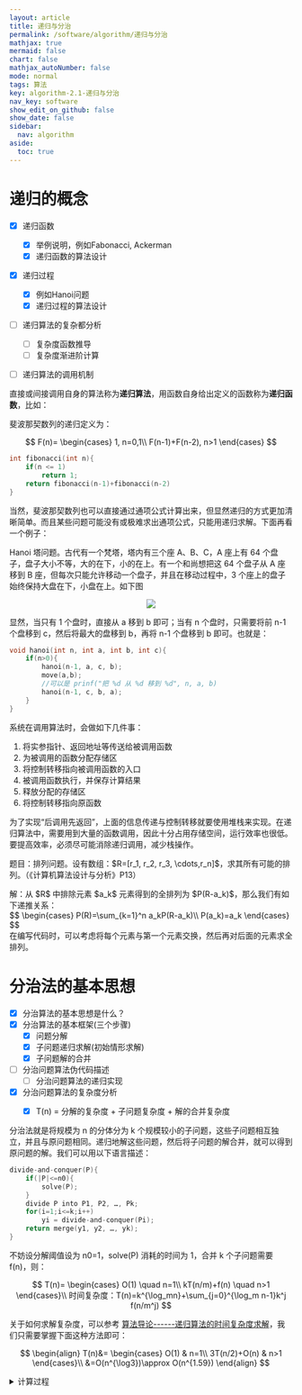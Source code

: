 ```yaml
---
layout: article
title: 递归与分治
permalink: /software/algorithm/递归与分治
mathjax: true
mermaid: false
chart: false
mathjax_autoNumber: false
mode: normal
tags: 算法
key: algorithm-2.1-递归与分治
nav_key: software
show_edit_on_github: false
show_date: false
sidebar:
  nav: algorithm
aside:
  toc: true
---
```


<!--more-->

# 递归的概念

- [x] 递归函数
  - [x] 举例说明，例如Fabonacci, Ackerman
  - [x] 递归函数的算法设计
- [x] 递归过程
  - [x] 例如Hanoi问题
  - [x] 递归过程的算法设计
- [ ] 递归算法的复杂都分析
  - [ ] 复杂度函数推导
  - [ ] 复杂度渐进阶计算
- [ ] 递归算法的调用机制


直接或间接调用自身的算法称为**递归算法**，用函数自身给出定义的函数称为**递归函数**，比如：

斐波那契数列的递归定义为：

$$
F(n)=
\begin{cases}
1, n=0,1\\
F(n-1)+F(n-2), n>1
\end{cases}
$$

```c
int fibonacci(int n){
    if(n <= 1)
        return 1;
    return fibonacci(n-1)+fibonacci(n-2)
}
```

当然，斐波那契数列也可以直接通过通项公式计算出来，但显然递归的方式更加清晰简单。而且某些问题可能没有或极难求出通项公式，只能用递归求解。下面再看一个例子：

Hanoi 塔问题。古代有一个梵塔，塔内有三个座 A、B、C，A 座上有 64 个盘子，盘子大小不等，大的在下，小的在上。有一个和尚想把这 64 个盘子从 A 座移到 B 座，但每次只能允许移动一个盘子，并且在移动过程中，3 个座上的盘子始终保持大盘在下，小盘在上。如下图

<center><img src="https://gss0.baidu.com/-fo3dSag_xI4khGko9WTAnF6hhy/zhidao/pic/item/18d8bc3eb13533fac47cfbc1a4d3fd1f40345b12.jpg"></center>

显然，当只有 1 个盘时，直接从 a 移到 b 即可；当有 n 个盘时，只需要将前 n-1 个盘移到 c，然后将最大的盘移到 b，再将 n-1 个盘移到 b 即可。也就是：

```c
void hanoi(int n, int a, int b, int c){
    if(n>0){
        hanoi(n-1, a, c, b);
        move(a,b);
        //可以是 prinf("把 %d 从 %d 移到 %d", n, a, b)
        hanoi(n-1, c, b, a);
    }
}
```

系统在调用算法时，会做如下几件事：

1. 将实参指针、返回地址等传送给被调用函数
2. 为被调用的函数分配存储区
3. 将控制转移指向被调用函数的入口
4. 被调用函数执行，并保存计算结果
5. 释放分配的存储区
6. 将控制转移指向原函数

为了实现“后调用先返回”，上面的信息传递与控制转移就要使用堆栈来实现。在递归算法中，需要用到大量的函数调用，因此十分占用存储空间，运行效率也很低。要提高效率，必须尽可能消除递归调用，减少栈操作。

<p class="success">
题目：排列问题。设有数组：$R=[r_1, r_2, r_3, \cdots,r_n]$，求其所有可能的排列。（《计算机算法设计与分析》P13）
</p>

<p class="info">
解：从 $R$ 中排除元素 $a_k$ 元素得到的全排列为 $P(R-a_k)$，那么我们有如下递推关系：<br>
$$
\begin{cases}
P(R)=\sum_{k=1}^n a_kP(R-a_k)\\
P(a_k)=a_k
\end{cases}
$$<br>
在编写代码时，可以考虑将每个元素与第一个元素交换，然后再对后面的元素求全排列。
</p>



# 分治法的基本思想

- [x] 分治算法的基本思想是什么？
- [x] 分治算法的基本框架(三个步骤)
  - [x] 问题分解
  - [x] 子问题递归求解(初始情形求解)
  - [x] 子问题解的合并
- [ ] 分治问题算法伪代码描述
  - [ ] 分治问题算法的递归实现
- [x] 分治问题算法的复杂度分析  
  - [x] T(n) = 分解的复杂度 + 子问题复杂度 + 解的合并复杂度


分治法就是将规模为 n 的分体分为 k 个规模较小的子问题，这些子问题相互独立，并且与原问题相同。递归地解这些问题，然后将子问题的解合并，就可以得到原问题的解。我们可以用以下语言描述：

```c
divide-and-conquer(P){
    if(|P|<=n0){
        solve(P);
    }
    divide P into P1, P2, …, Pk;
    for(i=1;i<=k;i++)
        yi = divide-and-conquer(Pi);
    return merge(y1, y2, …, yk);
}
```

不妨设分解阈值设为 n0=1，solve(P) 消耗的时间为 1，合并 k 个子问题需要 f(n)，则：

$$
T(n)=
\begin{cases}
O(1) \quad n=1\\
kT(n/m)+f(n) \quad n>1
\end{cases}\\
时间复杂度：T(n)=k^{\log_mn}+\sum_{j=0}^{\log_m n-1}k^j f(n/m^j)
$$


关于如何求解复杂度，可以参考 [算法导论------递归算法的时间复杂度求解](https://blog.csdn.net/so_geili/article/details/53444816)，我们只需要掌握下面这种方法即可：

$$
\begin{align}
T(n)&=
\begin{cases}
O(1) & n=1\\
3T(n/2)+O(n) & n>1
\end{cases}\\
&=O(n^{\log3})\approx O(n^{1.59})
\end{align}
$$

<details>
<summary>计算过程</summary>
$$
\begin{align}
T(n)&=3T(n/2)+kn\\
&=3\big(3T(n/4)+kn/2\big)+kn\\
&=9\big(3T(n/8)+kn/4\big)+3kn/2+kn\\
&\cdots\\
&=3^xT(n/2^x)+\sum_{i=0}^x \left(\frac{3}{2}\right)^ikn
\end{align}\\
$$
$$
当 n=2^x 时，T(n/2^x)=O(1)，故 x=\log_2 n\\
\begin{align}
T(n)&=3^{\log_2 n}+\sum_{i=0}^{\log_2 n} \left(\frac{3}{2}\right)^ikn\\
&=2^{\log_2 3 \log_2 n}+2kn\cdot(\left(\frac{3}{2}\right)^{\log_2 n+1}-1)\\
&=n^{\log 3}+2kn\cdot(\frac{3n^{\log 3}}{2n}-1)
&=O(n^{\log3})
\end{align}
$$
</details>